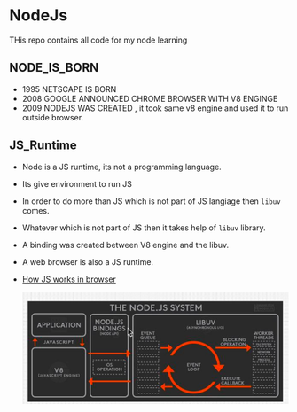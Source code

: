 # NodeJs
THis repo contains all code for my node learning

## NODE_IS_BORN

- 1995 NETSCAPE IS BORN
- 2008 GOOGLE ANNOUNCED CHROME BROWSER WITH V8 ENGINGE
- 2009 NODEJS WAS CREATED , it took same v8 engine and used it to run outside browser.

## JS_Runtime

- Node is a JS runtime, its not a programming language.
- Its give environment to run JS
- In order to do more than JS which is not part of JS langiage then `libuv` comes.
- Whatever which is not part of JS then it takes help of `libuv` library.
- A binding was created between V8 engine and the libuv.
- A web browser is also a JS runtime.
- [How JS works in browser](https://medium.com/jspoint/how-javascript-works-in-browser-and-node-ab7d0d09ac2f)
  
  ![HowJsWorks](images/howjsworks.png)


